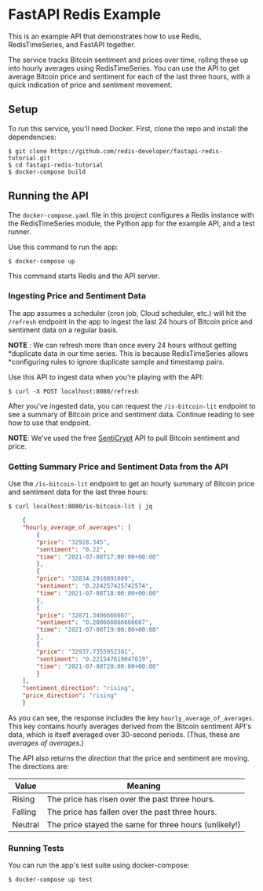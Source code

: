 # FastAPI Redis Example

This is an example API that demonstrates how to use Redis, RedisTimeSeries, and
FastAPI together.

The service tracks Bitcoin sentiment and prices over time, rolling these up into
hourly averages using RedisTimeSeries. You can use the API to get average
Bitcoin price and sentiment for each of the last three hours, with a quick
indication of price and sentiment movement.


## Setup

To run this service, you'll need Docker. First, clone the repo and
install the dependencies:

    $ git clone https://github.com/redis-developer/fastapi-redis-tutorial.git
    $ cd fastapi-redis-tutorial
    $ docker-compose build


## Running the API

The `docker-compose.yaml` file in this project configures a Redis instance with
the RedisTimeSeries module, the Python app for the example API, and a test
runner.

Use this command to run the app:

    $ docker-compose up

This command starts Redis and the API server.


### Ingesting Price and Sentiment Data

The app assumes a scheduler (cron job, Cloud scheduler, etc.) will hit the
`/refresh` endpoint in the app to ingest the last 24 hours of Bitcoin price and
sentiment data on a regular basis.

**NOTE** : We can refresh more than once every 24 hours without getting
*duplicate data in our time series. This is because RedisTimeSeries allows
*configuring rules to ignore duplicate sample and timestamp pairs.

Use this API to ingest data when you're playing with the API:

    $ curl -X POST localhost:8080/refresh

After you've ingested data, you can request the `/is-bitcoin-lit` endpoint to
see a summary of Bitcoin price and sentiment data. Continue reading to see how
to use that endpoint.

**NOTE**: We've used the free [SentiCrypt](https://senticrypt.com) API to pull
Bitcoin sentiment and price.


### Getting Summary Price and Sentiment Data from the API

Use the `/is-bitcoin-lit` endpoint to get an hourly summary of Bitcoin price and sentiment data for the last three hours:

    $ curl localhost:8080/is-bitcoin-lit | jq

```json
    {
    "hourly_average_of_averages": [
        {
        "price": "32928.345",
        "sentiment": "0.22",
        "time": "2021-07-08T17:00:00+00:00"
        },
        {
        "price": "32834.2910891089",
        "sentiment": "0.224257425742574",
        "time": "2021-07-08T18:00:00+00:00"
        },
        {
        "price": "32871.3406666667",
        "sentiment": "0.208666666666667",
        "time": "2021-07-08T19:00:00+00:00"
        },
        {
        "price": "32937.7355952381",
        "sentiment": "0.221547619047619",
        "time": "2021-07-08T20:00:00+00:00"
        }
    ],
    "sentiment_direction": "rising",
    "price_direction": "rising"
    }
```

As you can see, the response includes the key `hourly_average_of_averages`. This key contains hourly averages derived from the Bitcoin sentiment API's data, which is itself averaged over 30-second periods. (Thus, these are *averages of averages*.)

The API also returns the *direction* that the price and sentiment are moving. The directions are:

Value  | Meaning
---------|----------
Rising | The price has risen over the past three hours.
Falling | The price has fallen over the past three hours.
Neutral | The price stayed the same for three hours (unlikely!)


### Running Tests

You can run the app's test suite using docker-compose:

    $ docker-compose up test
